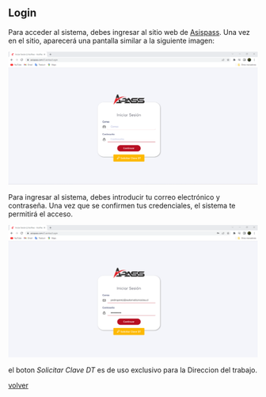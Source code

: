 
 ## Login
 
Para acceder al sistema, debes ingresar al sitio web de [Asispass](https://asispass.com). Una vez en el sitio, aparecerá una pantalla similar a la siguiente imagen:

 
 ![login](./Img/0Login.png)

 Para ingresar al sistema, debes introducir tu correo electrónico y contraseña. Una vez que se confirmen tus credenciales, el sistema te permitirá el acceso.

 ![loginLleno](./Img/0Login-2.png)

el boton _Solicitar Clave DT_ es de uso exclusivo para la Direccion del trabajo.


 [volver](./0.TodosLosUsuarios.md)